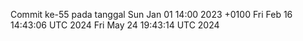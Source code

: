 Commit ke-55 pada tanggal Sun Jan 01 14:00 2023 +0100
Fri Feb 16 14:43:06 UTC 2024
Fri May 24 19:43:14 UTC 2024
